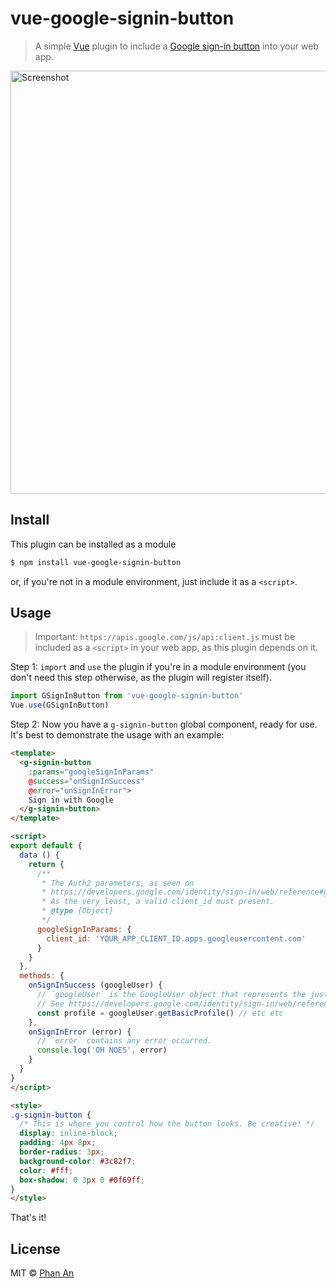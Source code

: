 # vue-google-signin-button

> A simple [Vue](https://vuejs.org) plugin to include a [Google sign-in button](https://developers.google.com/identity/sign-in/web/sign-in) into your web app.

<img src="https://github.com/phanan/vue-google-signin-button/raw/master/screenshot.png" width="677" alt="Screenshot">

## Install

This plugin can be installed as a module

``` bash
$ npm install vue-google-signin-button
```

or, if you're not in a module environment, just include it as a `<script>`.

## Usage

> Important: `https://apis.google.com/js/api:client.js` must be included as a `<script>` in your web app, as this plugin depends on it.

Step 1: `import` and `use` the plugin if you're in a module environment (you don't need this step otherwise, as the plugin will register itself).

``` js
import GSignInButton from 'vue-google-signin-button'
Vue.use(GSignInButton)
```

Step 2: Now you have a `g-signin-button` global component, ready for use. It's best to demonstrate the usage with an example:

``` html
<template>
  <g-signin-button
    :params="googleSignInParams"
    @success="onSignInSuccess"
    @error="onSignInError">
    Sign in with Google
  </g-signin-button>
</template>

<script>
export default {
  data () {
    return {
      /**
       * The Auth2 parameters, as seen on
       * https://developers.google.com/identity/sign-in/web/reference#gapiauth2initparams.
       * As the very least, a valid client_id must present.
       * @type {Object}
       */
      googleSignInParams: {
        client_id: 'YOUR_APP_CLIENT_ID.apps.googleusercontent.com'
      }
    }
  },
  methods: {
    onSignInSuccess (googleUser) {
      // `googleUser` is the GoogleUser object that represents the just-signed-in user.
      // See https://developers.google.com/identity/sign-in/web/reference#users
      const profile = googleUser.getBasicProfile() // etc etc
    },
    onSignInError (error) {
      // `error` contains any error occurred.
      console.log('OH NOES', error)
    }
  }
}
</script>

<style>
.g-signin-button {
  /* This is where you control how the button looks. Be creative! */
  display: inline-block;
  padding: 4px 8px;
  border-radius: 3px;
  background-color: #3c82f7;
  color: #fff;
  box-shadow: 0 3px 0 #0f69ff;
}
</style>
```

That's it!

## License

MIT © [Phan An](http://phanan.net)

